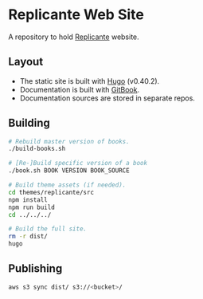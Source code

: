 Replicante Web Site
===================
A repository to hold [Replicante](https://replicante.io/) website.


Layout
------

  * The static site is built with [Hugo](https://gohugo.io/) (v0.40.2).
  * Documentation is built with [GitBook](https://toolchain.gitbook.com/).
  * Documentation sources are stored in separate repos.


Building
--------
```bash
# Rebuild master version of books.
./build-books.sh

# [Re-]Build specific version of a book
./book.sh BOOK VERSION BOOK_SOURCE

# Build theme assets (if needed).
cd themes/replicante/src
npm install
npm run build
cd ../../../

# Build the full site.
rm -r dist/
hugo
```


Publishing
----------
```bash
aws s3 sync dist/ s3://<bucket>/
```
